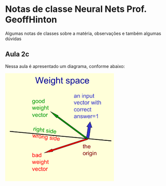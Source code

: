 # Notas de classe Neural Nets Prof. GeoffHinton

Algumas notas de classes sobre a matéria, observações e também algumas dúvidas

## Aula 2c

Nessa aula é apresentado um diagrama, conforme abaixo:


<img src="https://github.com/hitoshinagano/Notas-de-classe-Neural-Nets-Geoff-Hinton/blob/master/figuras/Figura_aula_2c.png" width="350">
